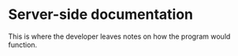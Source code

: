 # Server-side documentation
This is where the developer leaves notes on how the program would function.